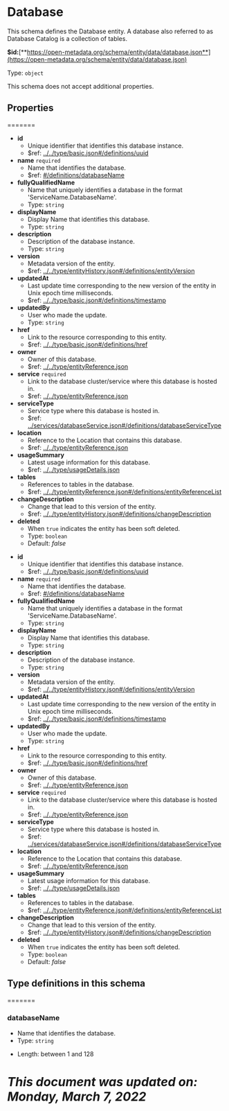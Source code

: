 # Database

This schema defines the Database entity. A database also referred to as Database Catalog is a collection of tables.

**$id:**[**https://open-metadata.org/schema/entity/data/database.json**](https://open-metadata.org/schema/entity/data/database.json)

Type: `object`

This schema does not accept additional properties.

## Properties

=======
 - **id**
	 - Unique identifier that identifies this database instance.
	 - $ref: [../../type/basic.json#/definitions/uuid](../types/basic.md#uuid)
 - **name** `required`
	 - Name that identifies the database.
	 - $ref: [#/definitions/databaseName](#databasename)
 - **fullyQualifiedName**
	 - Name that uniquely identifies a database in the format 'ServiceName.DatabaseName'.
	 - Type: `string`
 - **displayName**
	 - Display Name that identifies this database.
	 - Type: `string`
 - **description**
	 - Description of the database instance.
	 - Type: `string`
 - **version**
	 - Metadata version of the entity.
	 - $ref: [../../type/entityHistory.json#/definitions/entityVersion](../types/entityhistory.md#entityversion)
 - **updatedAt**
	 - Last update time corresponding to the new version of the entity in Unix epoch time milliseconds.
	 - $ref: [../../type/basic.json#/definitions/timestamp](../types/basic.md#timestamp)
 - **updatedBy**
	 - User who made the update.
	 - Type: `string`
 - **href**
	 - Link to the resource corresponding to this entity.
	 - $ref: [../../type/basic.json#/definitions/href](../types/basic.md#href)
 - **owner**
	 - Owner of this database.
	 - $ref: [../../type/entityReference.json](../types/entityreference.md)
 - **service** `required`
	 - Link to the database cluster/service where this database is hosted in.
	 - $ref: [../../type/entityReference.json](../types/entityreference.md)
 - **serviceType**
	 - Service type where this database is hosted in.
	 - $ref: [../services/databaseService.json#/definitions/databaseServiceType](databaseservice.md#databaseservicetype)
 - **location**
	 - Reference to the Location that contains this database.
	 - $ref: [../../type/entityReference.json](../types/entityreference.md)
 - **usageSummary**
	 - Latest usage information for this database.
	 - $ref: [../../type/usageDetails.json](../types/usagedetails.md)
 - **tables**
	 - References to tables in the database.
	 - $ref: [../../type/entityReference.json#/definitions/entityReferenceList](../types/entityreference.md#entityreferencelist)
 - **changeDescription**
	 - Change that lead to this version of the entity.
	 - $ref: [../../type/entityHistory.json#/definitions/changeDescription](../types/entityhistory.md#changedescription)
 - **deleted**
	 - When `true` indicates the entity has been soft deleted.
	 - Type: `boolean`
	 - Default: _false_

* **id**
  * Unique identifier that identifies this database instance.
  * $ref: [../../type/basic.json#/definitions/uuid](../types/basic.md#uuid)
* **name** `required`
  * Name that identifies the database.
  * $ref: [#/definitions/databaseName](database.md#databasename)
* **fullyQualifiedName**
  * Name that uniquely identifies a database in the format 'ServiceName.DatabaseName'.
  * Type: `string`
* **displayName**
  * Display Name that identifies this database.
  * Type: `string`
* **description**
  * Description of the database instance.
  * Type: `string`
* **version**
  * Metadata version of the entity.
  * $ref: [../../type/entityHistory.json#/definitions/entityVersion](../types/entityhistory.md#entityversion)
* **updatedAt**
  * Last update time corresponding to the new version of the entity in Unix epoch time milliseconds.
  * $ref: [../../type/basic.json#/definitions/timestamp](../types/basic.md#timestamp)
* **updatedBy**
  * User who made the update.
  * Type: `string`
* **href**
  * Link to the resource corresponding to this entity.
  * $ref: [../../type/basic.json#/definitions/href](../types/basic.md#href)
* **owner**
  * Owner of this database.
  * $ref: [../../type/entityReference.json](../types/entityreference.md)
* **service** `required`
  * Link to the database cluster/service where this database is hosted in.
  * $ref: [../../type/entityReference.json](../types/entityreference.md)
* **serviceType**
  * Service type where this database is hosted in.
  * $ref: [../services/databaseService.json#/definitions/databaseServiceType](https://github.com/open-metadata/OpenMetadata/blob/main/docs/openmetadata-apis/schemas/services/databaseservice.md#databaseservicetype)
* **location**
  * Reference to the Location that contains this database.
  * $ref: [../../type/entityReference.json](../types/entityreference.md)
* **usageSummary**
  * Latest usage information for this database.
  * $ref: [../../type/usageDetails.json](../types/usagedetails.md)
* **tables**
  * References to tables in the database.
  * $ref: [../../type/entityReference.json#/definitions/entityReferenceList](../types/entityreference.md#entityreferencelist)
* **changeDescription**
  * Change that lead to this version of the entity.
  * $ref: [../../type/entityHistory.json#/definitions/changeDescription](../types/entityhistory.md#changedescription)
* **deleted**
  * When `true` indicates the entity has been soft deleted.
  * Type: `boolean`
  * Default: _false_

## Type definitions in this schema

=======
### databaseName

 - Name that identifies the database.
 - Type: `string`
* Length: between 1 and 128

_This document was updated on: Monday, March 7, 2022_
=======

